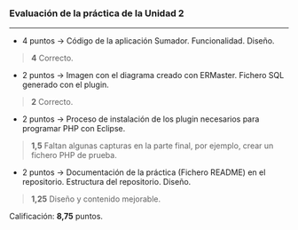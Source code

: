 ### Evaluación de la práctica de la Unidad 2
---

* 4 puntos -> Código de la aplicación Sumador. Funcionalidad. Diseño.
> **4** Correcto.
* 2 puntos -> Imagen con el diagrama creado con ERMaster. Fichero SQL generado con el plugin.
> **2** Correcto.
* 2 puntos -> Proceso de instalación de los plugin necesarios para programar PHP con Eclipse.
> **1,5** Faltan algunas capturas en la parte final, por ejemplo, crear un fichero PHP de prueba.
* 2 puntos -> Documentación de la práctica (Fichero README) en el repositorio. Estructura del repositorio. Diseño.
> **1,25** Diseño y contenido mejorable.

Calificación: **8,75** puntos.
